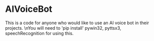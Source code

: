 # AIVoiceBot

This is a code for anyone who would like to use an AI voice bot in their projects.
\nYou will need to 'pip install' pywin32, pyttsx3, speechRecognition for using this.
